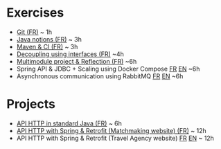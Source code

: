 # Exercises

* [Git (FR)](git_fr/EXERCISE.md) ~ 1h
* [Java notions (FR)](java_fr/EXERCISE.adoc) ~ 3h
* [Maven & CI (FR)](maven_fr/EXERCISE.adoc) ~ 3h
* [Decoupling using interfaces (FR)](decoupling_fr/EXERCISE.adoc) ~4h
* [Multimodule project & Reflection (FR)](multimodule_reflect_fr/EXERCISE.adoc) ~6h
* Spring API & JDBC + Scaling using Docker Compose [FR](simple_web_app_spring/EXERCISE_fr.adoc) [EN](simple_web_app_spring/EXERCISE_en.adoc) ~6h
* Asynchronous communication using RabbitMQ [FR](amqp/EXERCISE_fr.adoc) [EN](amqp/EXERCISE_en.adoc) ~6h

# Projects

* [API HTTP in standard Java (FR)](projects/http_api_fr/EXERCISE.adoc) ~ 6h
* [API HTTP with Spring & Retrofit (Matchmaking website) (FR)](projects/spring_http_api/EXERCISE_fr.md) ~ 12h
* API HTTP with Spring & Retrofit (Travel Agency website) [FR](projects/spring_http_api/PROJECT_TRAVEL_AGENCY_fr.adoc) [EN](projects/spring_http_api/PROJECT_TRAVEL_AGENCY_en.adoc) ~ 12h
